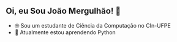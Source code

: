 ## Oi, eu Sou João Mergulhão! :ocean:

- 🤓 Sou um estudante de Ciência da Computação no CIn-UFPE
- :snake: Atualmente estou aprendendo Python



  
